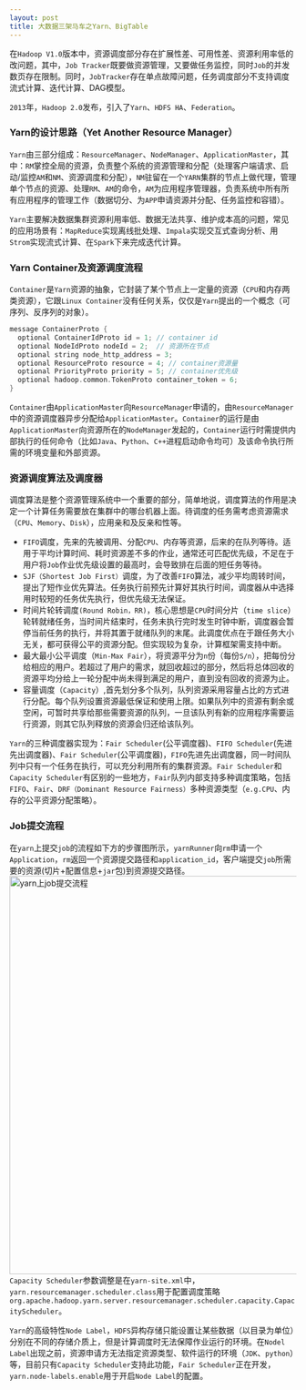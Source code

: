 ```yaml
---
layout: post
title: 大数据三架马车之Yarn、BigTable
---
```

在`Hadoop V1.0`版本中，资源调度部分存在扩展性差、可用性差、资源利用率低的改问题，其中，`Job Tracker`既要做资源管理，又要做任务监控，同时`Job`的并发数页存在限制。同时，`JobTracker`存在单点故障问题，任务调度部分不支持调度流式计算、迭代计算、DAG模型。

`2013`年，`Hadoop 2.0`发布，引入了`Yarn`、`HDFS HA`、`Federation`。

### Yarn的设计思路（Yet Another Resource Manager）
`Yarn`由三部分组成：`ResourceManager`、`NodeManager`、`ApplicationMaster`，其中：`RM`掌控全局的资源，负责整个系统的资源管理和分配（处理客户端请求、启动/监控`AM`和`NM`、资源调度和分配），`NM`驻留在一个`YARN`集群的节点上做代理，管理单个节点的资源、处理`RM`、`AM`的命令，`AM`为应用程序管理器，负责系统中所有所有应用程序的管理工作（数据切分、为`APP`申请资源并分配、任务监控和容错）。

`Yarn`主要解决数据集群资源利用率低、数据无法共享、维护成本高的问题，常见的应用场景有：`MapReduce`实现离线批处理、`Impala`实现交互式查询分析、用`Strom`实现流式计算、在`Spark`下来完成迭代计算。
<!-- more -->

### Yarn Container及资源调度流程
`Container`是`Yarn`资源的抽象，它封装了某个节点上一定量的资源（`CPU`和内存两类资源），它跟`Linux Container`没有任何关系，仅仅是`Yarn`提出的一个概念（可序列、反序列的对象）。
```scala
message ContainerProto {
  optional ContainerIdProto id = 1; // container id
  optional NodeIdProto nodeId = 2;  // 资源所在节点
  optional string node_http_address = 3;
  optional ResourceProto resource = 4; // container资源量
  optional PriorityProto priority = 5; // container优先级
  optional hadoop.common.TokenProto container_token = 6;
}
```
`Container`由`ApplicationMaster`向`ResourceManager`申请的，由`ResourceManager`中的资源调度器异步分配给`ApplicationMaster`。`Container`的运行是由`ApplicationMaster`向资源所在的`NodeManager`发起的，`Container`运行时需提供内部执行的任何命令（比如`Java`、`Python`、`C++`进程启动命令均可）及该命令执行所需的环境变量和外部资源。

### 资源调度算法及调度器
调度算法是整个资源管理系统中一个重要的部分，简单地说，调度算法的作用是决定一个计算任务需要放在集群中的哪台机器上面。待调度的任务需考虑资源需求（`CPU`、`Memory`、`Disk`），应用亲和及反亲和性等。
* `FIFO`调度，先来的先被调用、分配`CPU`、内存等资源，后来的在队列等待。适用于平均计算时间、耗时资源差不多的作业，通常还可匹配优先级，不足在于用户将`Job`作业优先级设置的最高时，会导致排在后面的短任务等待。
* `SJF（Shortest Job First）`调度，为了改善`FIFO`算法，减少平均周转时间，提出了短作业优先算法。任务执行前预先计算好其执行时间，调度器从中选择用时较短的任务优先执行，但优先级无法保证。
* 时间片轮转调度`(Round Robin，RR)`，核心思想是`CPU`时间分片（`time slice`）轮转就绪任务，当时间片结束时，任务未执行完时发生时钟中断，调度器会暂停当前任务的执行，并将其置于就绪队列的末尾。此调度优点在于跟任务大小无关，都可获得公平的资源分配。但实现较为复杂，计算框架需支持中断。
* 最大最小公平调度（`Min-Max Fair`），将资源平分为`n`份（每份`S/n`），把每份分给相应的用户。若超过了用户的需求，就回收超过的部分，然后将总体回收的资源平均分给上一轮分配中尚未得到满足的用户，直到没有回收的资源为止。
* 容量调度（`Capacity`）,首先划分多个队列，队列资源采用容量占比的方式进行分配。每个队列设置资源最低保证和使用上限。如果队列中的资源有剩余或空闲，可暂时共享给那些需要资源的队列，一旦该队列有新的应用程序需要运行资源，则其它队列释放的资源会归还给该队列。

`Yarn`的三种调度器实现为：`Fair Scheduler`(公平调度器)、`FIFO Scheduler`(先进先出调度器)、`Fair Scheduler`(公平调度器)，`FIFO`先进先出调度器，同一时间队列中只有一个任务在执行，可以充分利用所有的集群资源。`Fair Scheduler`和`Capacity Scheduler`有区别的一些地方，`Fair`队列内部支持多种调度策略，包括`FIFO`、`Fair`、`DRF（Dominant Resource Fairness）`多种资源类型（`e.g.CPU`、内存的公平资源分配策略）。

### Job提交流程
在`yarn`上提交`job`的流程如下方的步骤图所示，`yarnRunner`向`rm`申请一个`Application`，`rm`返回一个资源提交路径和`application_id`，客户端提交`job`所需要的资源(切片+配置信息+`jar`包)到资源提交路径。
<img src="../../../../resource/2021/yarn/yarn-submit-job.jpg" width="700" alt="yarn上job提交流程"/>
`Capacity Scheduler`参数调整是在`yarn-site.xml`中，`yarn.resourcemanager.scheduler.class`用于配置调度策略`org.apache.hadoop.yarn.server.resourcemanager.scheduler.capacity.CapacityScheduler`。

`Yarn`的高级特性`Node Label`，`HDFS`异构存储只能设置让某些数据（以目录为单位）分别在不同的存储介质上，但是计算调度时无法保障作业运行的环境。在`Nodel Label`出现之前，资源申请方无法指定资源类型、软件运行的环境（`JDK`、`python`）等，目前只有`Capacity Scheduler`支持此功能，`Fair Scheduler`正在开发，`yarn.node-labels.enable`用于开启`Node Label`的配置。
